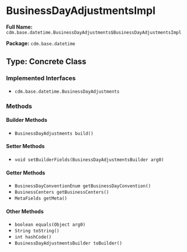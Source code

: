 # BusinessDayAdjustmentsImpl

**Full Name:** `cdm.base.datetime.BusinessDayAdjustments$BusinessDayAdjustmentsImpl`

**Package:** `cdm.base.datetime`

## Type: Concrete Class

### Implemented Interfaces

- `cdm.base.datetime.BusinessDayAdjustments`

### Methods

#### Builder Methods

- `BusinessDayAdjustments build()`

#### Setter Methods

- `void setBuilderFields(BusinessDayAdjustmentsBuilder arg0)`

#### Getter Methods

- `BusinessDayConventionEnum getBusinessDayConvention()`
- `BusinessCenters getBusinessCenters()`
- `MetaFields getMeta()`

#### Other Methods

- `boolean equals(Object arg0)`
- `String toString()`
- `int hashCode()`
- `BusinessDayAdjustmentsBuilder toBuilder()`

